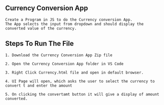 ## Currency Conversion App

    Create a Program in JS to do the Currency conversion App. 
    The App selects the input from dropdown and should display the converted value of the currency.
    
## Steps To Run The File

    1. Download the Currency Conversion App Zip file

    2. Open the Currency Conversion App folder in VS Code

    3. Right Click Currency.html file and open in default browser.

    4. UI Page will open, which asks the user to select the currency to convert t and enter the amount 
    
    5. On clicking the convertamt button it will give a display of amount converted.
